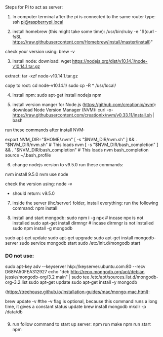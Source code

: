 Steps for Pi to act as server:

1. In computer terminal after the pi is connected to the same router type: 
ssh pi@raspberrypi.local

2. install homebrew (this might take some time):
/usr/bin/ruby -e "$(curl -fsSL https://raw.githubusercontent.com/Homebrew/install/master/install)"

  check your version using:
  brew -v

3. install node:
  download:
wget https://nodejs.org/dist/v10.14.1/node-v10.14.1.tar.gz

  extract:
tar -xzf node-v10.14.1.tar.gz 

  copy to root:
cd node-v10.14.1/
sudo cp -R * /usr/local/


4. install npm:
sudo apt-get install nodejs npm

5. install version manger for Node.js (https://github.com/creationix/nvm):
download Node Version Manager (NVM):
curl -o- https://raw.githubusercontent.com/creationix/nvm/v0.33.11/install.sh | bash
  
  run these commands after install NVM:
  
export NVM_DIR="$HOME/.nvm"
[ -s "$NVM_DIR/nvm.sh" ] && \. "$NVM_DIR/nvm.sh"  # This loads nvm
[ -s "$NVM_DIR/bash_completion" ] && \. "$NVM_DIR/bash_completion"  # This loads nvm bash_completion
source ~/.bash_profile
  
6. change nodejs version to v9.5.0
  run these commands:
 
nvm install 9.5.0
nvm use node
  
  check the version using:
node -v
  - should return: v9.5.0

7. inside the server (ihc/server) folder, install everything:
run the following command:
npm install

8. install and start mongodb:
sudo npm i -g npx  # incase npx is not installed
sudo apt-get install dirmngr # incase dirmngr is not installed
sudo npm install -g mongodb


sudo apt-get update
sudo apt-get upgrade
sudo apt-get install mongodb-server
sudo service mongodb start 
sudo /etc/init.d/mongodb start


### DO not use:
sudo apt-key adv --keyserver hkp://keyserver.ubuntu.com:80 --recv D68FA50FEA312927
echo "deb http://repo.mongodb.org/apt/debian jessie/mongodb-org/3.2 main" | sudo tee /etc/apt/sources.list.d/mongodb-org-3.2.list
sudo apt-get update
sudo apt-get install -y mongodb 

(https://treehouse.github.io/installation-guides/mac/mongo-mac.html):

brew update -v #the -v flag is optional, because this command runs a long time, it gives a constant status update
brew install mongodb
mkdir -p /data/db
###


9. run follow command to start up server:
npm run make
npm run start
npm 



